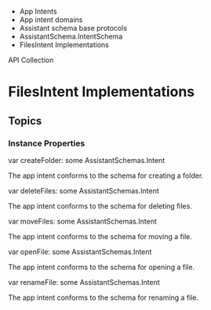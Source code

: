 

- App Intents
- App intent domains
- Assistant schema base protocols
- AssistantSchema.IntentSchema
-  FilesIntent Implementations 

API Collection

# FilesIntent Implementations

## Topics

### Instance Properties

var createFolder: some AssistantSchemas.Intent

The app intent conforms to the schema for creating a folder.

var deleteFiles: some AssistantSchemas.Intent

The app intent conforms to the schema for deleting files.

var moveFiles: some AssistantSchemas.Intent

The app intent conforms to the schema for moving a file.

var openFile: some AssistantSchemas.Intent

The app intent conforms to the schema for opening a file.

var renameFile: some AssistantSchemas.Intent

The app intent conforms to the schema for renaming a file.


